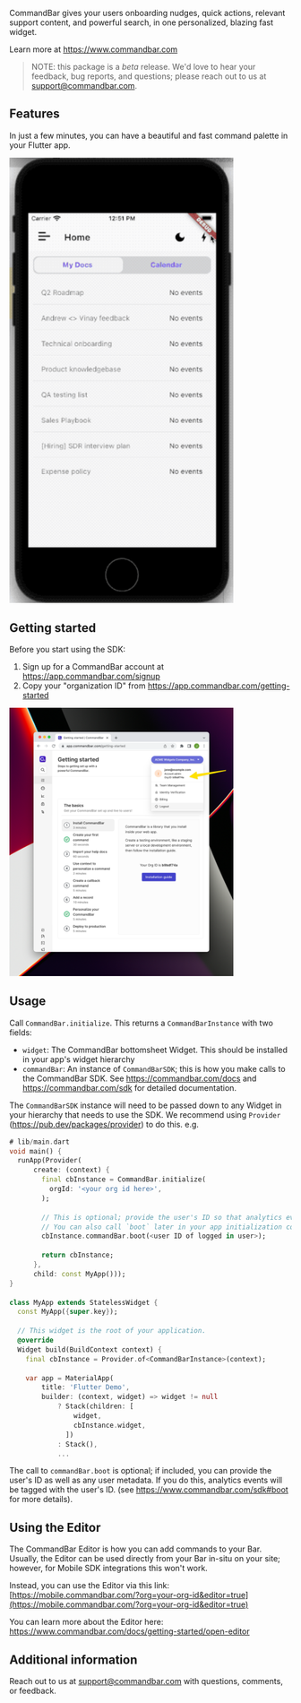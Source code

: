 CommandBar gives your users onboarding nudges, quick actions, relevant support content, and 
powerful search, in one ‍personalized, blazing fast widget.

Learn more at https://www.commandbar.com

> NOTE: this package is a *beta* release. We'd love to hear your feedback, bug reports, and 
questions; please reach out to us at support@commandbar.com.

## Features

In just a few minutes, you can have a beautiful and fast command palette in your Flutter app.

<img src="https://raw.githubusercontent.com/tryfoobar/commandbar-flutter/main/resources/commandbar-flutter-demo.gif" width="400" />


## Getting started

Before you start using the SDK:

1) Sign up for a CommandBar account at https://app.commandbar.com/signup
2) Copy your "organization ID" from https://app.commandbar.com/getting-started

<img src="https://raw.githubusercontent.com/tryfoobar/commandbar-flutter/main/resources/org_id.png" width="400" />

## Usage

Call `CommandBar.initialize`. This returns a `CommandBarInstance` with two fields:
  - `widget`: The CommandBar bottomsheet Widget. This should be installed in your app's 
    widget hierarchy
  - `commandBar`: An instance of `CommandBarSDK`; this is how you make calls to the 
    CommandBar SDK. See https://commandbar.com/docs and https://commandbar.com/sdk for 
    detailed documentation.

The `CommandBarSDK` instance will need to be passed down to any Widget in your hierarchy 
that needs to use the SDK. We recommend using `Provider` (https://pub.dev/packages/provider)
to do this. e.g.
```dart
# lib/main.dart
void main() {
  runApp(Provider(
      create: (context) {
        final cbInstance = CommandBar.initialize(
          orgId: '<your org id here>',
        );

        // This is optional; provide the user's ID so that analytics events can include it.
        // You can also call `boot` later in your app initialization code if necessary.
        cbInstance.commandBar.boot(<user ID of logged in user>);

        return cbInstance;
      },
      child: const MyApp()));
}

class MyApp extends StatelessWidget {
  const MyApp({super.key});

  // This widget is the root of your application.
  @override
  Widget build(BuildContext context) {
    final cbInstance = Provider.of<CommandBarInstance>(context);

    var app = MaterialApp(
        title: 'Flutter Demo',
        builder: (context, widget) => widget != null
            ? Stack(children: [
                widget,
                cbInstance.widget,
              ])
            : Stack(),
            ...
```

The call to `commandBar.boot` is optional; if included, you can provide the user's ID as well as any user 
metadata. If you do this, analytics events will be tagged with the user's ID. (see 
https://www.commandbar.com/sdk#boot for more details).

## Using the Editor

The CommandBar Editor is how you can add commands to your Bar. Usually, the Editor can be used directly 
from your Bar in-situ on your site; however, for Mobile SDK integrations this won't work.

Instead, you can use the Editor via this link:
  [https://mobile.commandbar.com/?org=your-org-id&editor=true](https://mobile.commandbar.com/?org=your-org-id&editor=true)

You can learn more about the Editor here:
  https://www.commandbar.com/docs/getting-started/open-editor

## Additional information

Reach out to us at support@commandbar.com with questions, comments, or feedback.
